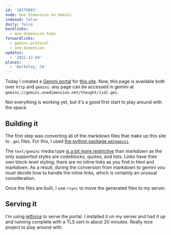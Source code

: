 ```yaml
---
id: '18176083'
node: One Dimension on Gemini
indexed: false
daily: false
backlinks:
  - one-dimension-todo
forwardlinks:
  - gemini-protocol
  - one-dimension
updates:
  - '2021-12-04'
places:
  - 'Berkeley, CA'
---
```

Today I created a [Gemini portal](gemini-protocol.md) for [this site](one-dimension.md). Now, this page is available both over `http` and `gemini`: any page can be accessed in gemini at `gemini://gemini.onedimension.net/thought/{id}.gmi`. 

Not everything is working yet, but it's a good first start to play around with the space. 

## Building it 

The first step was converting all of the markdown files that make up this site to `.gmi` files. For this, I used [the python package `md2gemini`](https://github.com/makeworld-the-better-one/md2gemini). 

The `text/gemini` media type [is a bit more restrictive](https://gemini.circumlunar.space/docs/specification.gmi) than markdown as the only supported styles are codeblocks, quotes, and lists. Links have their own block-level styling; there are no inline links as you find in html and markdown. As a result, during the conversion from markdown to gemini you must decide how to handle the inline links, which is certainly an unusual consideration.  

Once the files are built, I use `rsync` to move the generated files to my server. 

## Serving it 

I'm using [jetforce](https://github.com/michael-lazar/jetforce) to serve the portal. I installed it on my server and had it up and running complete with a TLS cert in about 20 minutes. Really nice project to play around with.

